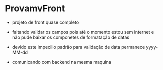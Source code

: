 # ProvamvFront

- projeto de front quase completo

- faltando validar os campos pois até o momento estou sem internet e não pude baixar os componetes de formatação de datas

- devido este impecilio padrão para validação de data permanece yyyy-MM-dd

- comunicando com backend na mesma maquina
